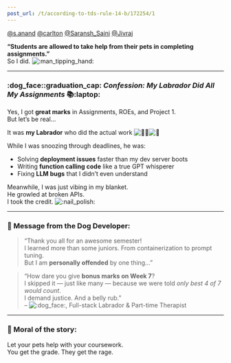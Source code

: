 ```yaml
---
post_url: /t/according-to-tds-rule-14-b/172254/1
---
```

[@s.anand](/u/s.anand) [@carlton](/u/carlton) [@Saransh\_Saini](/u/saransh_saini) [@Jivraj](/u/jivraj)

**“Students are allowed to take help from their pets in completing assignments.”**  
So I did. ![:man_tipping_hand:](https://emoji.discourse-cdn.com/google/man_tipping_hand.png?v=14 ":man_tipping_hand:")

---

### :dog_face::graduation_cap: *Confession: My Labrador Did All My Assignments* :books::laptop:

Yes, I got **great marks** in Assignments, ROEs, and Project 1.  
But let’s be real…

It was **my Labrador** who did the actual work ![:service_dog:](https://emoji.discourse-cdn.com/google/service_dog.png?v=14 ":service_dog:")![:brain:](https://emoji.discourse-cdn.com/google/brain.png?v=14 ":brain:")

While I was snoozing through deadlines, he was:

* Solving **deployment issues** faster than my dev server boots
* Writing **function calling code** like a true GPT whisperer
* Fixing **LLM bugs** that I didn’t even understand

Meanwhile, I was just vibing in my blanket.  
He growled at broken APIs.  
I took the credit. ![:nail_polish:](https://emoji.discourse-cdn.com/google/nail_polish.png?v=14 ":nail_polish:")

---

### :loudspeaker: Message from the Dog Developer:

> “Thank you all for an awesome semester!  
> I learned more than some juniors. From containerization to prompt tuning.  
> But I am **personally offended** by one thing…”

> “How dare you give **bonus marks on Week 7**?  
> I skipped it — just like many — because we were told *only best 4 of 7 would count*.  
> I demand justice. And a belly rub.”  
> – ![:dog_face:](https://emoji.discourse-cdn.com/google/dog_face.png?v=14 ":dog_face:"), Full-stack Labrador & Part-time Therapist

---

### :paw_prints: Moral of the story:

Let your pets help with your coursework.  
You get the grade. They get the rage.